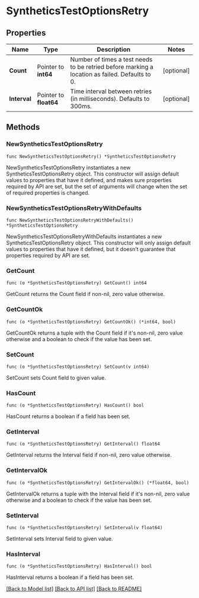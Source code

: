 # SyntheticsTestOptionsRetry

## Properties

| Name         | Type                   | Description                                                                                    | Notes      |
| ------------ | ---------------------- | ---------------------------------------------------------------------------------------------- | ---------- |
| **Count**    | Pointer to **int64**   | Number of times a test needs to be retried before marking a location as failed. Defaults to 0. | [optional] |
| **Interval** | Pointer to **float64** | Time interval between retries (in milliseconds). Defaults to 300ms.                            | [optional] |

## Methods

### NewSyntheticsTestOptionsRetry

`func NewSyntheticsTestOptionsRetry() *SyntheticsTestOptionsRetry`

NewSyntheticsTestOptionsRetry instantiates a new SyntheticsTestOptionsRetry object.
This constructor will assign default values to properties that have it defined,
and makes sure properties required by API are set, but the set of arguments
will change when the set of required properties is changed.

### NewSyntheticsTestOptionsRetryWithDefaults

`func NewSyntheticsTestOptionsRetryWithDefaults() *SyntheticsTestOptionsRetry`

NewSyntheticsTestOptionsRetryWithDefaults instantiates a new SyntheticsTestOptionsRetry object.
This constructor will only assign default values to properties that have it defined,
but it doesn't guarantee that properties required by API are set.

### GetCount

`func (o *SyntheticsTestOptionsRetry) GetCount() int64`

GetCount returns the Count field if non-nil, zero value otherwise.

### GetCountOk

`func (o *SyntheticsTestOptionsRetry) GetCountOk() (*int64, bool)`

GetCountOk returns a tuple with the Count field if it's non-nil, zero value otherwise
and a boolean to check if the value has been set.

### SetCount

`func (o *SyntheticsTestOptionsRetry) SetCount(v int64)`

SetCount sets Count field to given value.

### HasCount

`func (o *SyntheticsTestOptionsRetry) HasCount() bool`

HasCount returns a boolean if a field has been set.

### GetInterval

`func (o *SyntheticsTestOptionsRetry) GetInterval() float64`

GetInterval returns the Interval field if non-nil, zero value otherwise.

### GetIntervalOk

`func (o *SyntheticsTestOptionsRetry) GetIntervalOk() (*float64, bool)`

GetIntervalOk returns a tuple with the Interval field if it's non-nil, zero value otherwise
and a boolean to check if the value has been set.

### SetInterval

`func (o *SyntheticsTestOptionsRetry) SetInterval(v float64)`

SetInterval sets Interval field to given value.

### HasInterval

`func (o *SyntheticsTestOptionsRetry) HasInterval() bool`

HasInterval returns a boolean if a field has been set.

[[Back to Model list]](../README.md#documentation-for-models) [[Back to API list]](../README.md#documentation-for-api-endpoints) [[Back to README]](../README.md)
